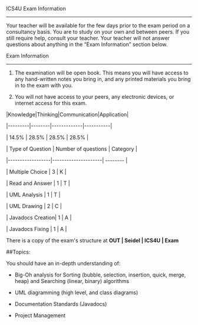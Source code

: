 ﻿ICS4U Exam Information

---


Your teacher will be available for the few days prior to the exam period on a consultancy basis. You are to study on your own and between peers. If you still require help, consult your teacher. Your teacher will not answer questions about anything in the “Exam Information” section below.



Exam Information

---



1. The examination will be open book. This means you will have access to any hand-written notes you bring in, and any printed materials you bring in to the exam with you.

2. You will not have access to your peers, any electronic devices, or internet access for this exam.



|Knowledge|Thinking|Communication|Application|

|---------|--------|-------------|-----------|

| 14.5%   |  28.5% |    28.5%    |   28.5%   |



| Type of Question | Number of questions | Category |

|------------------|---------------------| -------- |

| Multiple Choice  | 			3		 | 		K 	|

| Read and Answer  | 			1		 | 	  	T	|

| UML Analysis     | 			1		 | 		T	|

| UML Drawing      | 			2		 | 		C	|

| Javadocs Creation| 			1  		 | 		A	|

| Javadocs Fixing  | 			1		 | 		A	|

There is a copy of the exam's structure at **OUT | Seidel | ICS4U | Exam**




##Topics:


You should have an in-depth understanding of:
  
* Big-Oh analysis for Sorting (bubble, selection, insertion, quick, merge, heap) and Searching (linear, binary) algorithms
  
* UML diagramming (high level, and class diagrams)
  
* Documentation Standards (Javadocs)
  
* Project Management